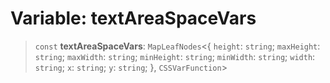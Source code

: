 # Variable: textAreaSpaceVars

> `const` **textAreaSpaceVars**: `MapLeafNodes`\<\{ `height`: `string`; `maxHeight`: `string`; `maxWidth`: `string`; `minHeight`: `string`; `minWidth`: `string`; `width`: `string`; `x`: `string`; `y`: `string`; \}, `CSSVarFunction`\>
